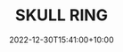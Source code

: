 ---
date: 2022-12-30T15:41:00+10:00
description: A custom silver skull ring by @skap_ande
draft: false
icon: 2022-12-30-skull-ring.webp
language: en
title: SKULL RING
link: https://www.instagram.com/p/Cmw2yrWIwnz/
alt: A photo a silve skull ring worn on a pinkie finger.

---